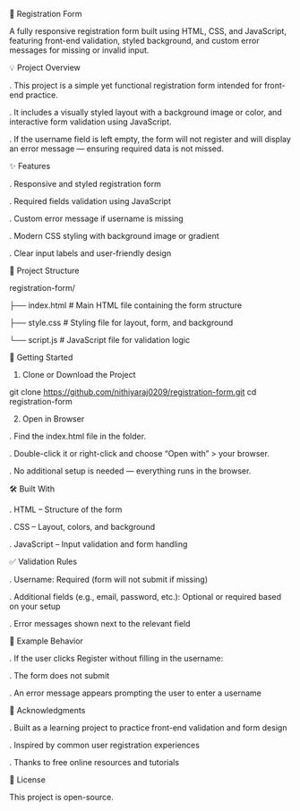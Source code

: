 📝 Registration Form 

A fully responsive registration form built using HTML, CSS, and JavaScript, featuring front-end validation, styled background, and custom error messages for missing or invalid input.

💡 Project Overview

. This project is a simple yet functional registration form intended for front-end practice. 

. It includes a visually styled layout with a background image or color, and interactive form validation using JavaScript.

. If the username field is left empty, the form will not register and will display an error message — ensuring required data is not missed.

✨ Features

. Responsive and styled registration form

. Required fields validation using JavaScript

. Custom error message if username is missing

. Modern CSS styling with background image or gradient

. Clear input labels and user-friendly design

📁 Project Structure

registration-form/

├── index.html         # Main HTML file containing the form structure

├── style.css          # Styling file for layout, form, and background

└── script.js          # JavaScript file for validation logic

🚀 Getting Started

1. Clone or Download the Project
   
git clone https://github.com/nithiyaraj0209/registration-form.git
cd registration-form

2. Open in Browser

. Find the index.html file in the folder.

. Double-click it or right-click and choose “Open with” > your browser.

. No additional setup is needed — everything runs in the browser.

🛠️ Built With

. HTML – Structure of the form

. CSS – Layout, colors, and background

. JavaScript – Input validation and form handling

✅ Validation Rules

. Username: Required (form will not submit if missing)

. Additional fields (e.g., email, password, etc.): Optional or required based on your setup

. Error messages shown next to the relevant field

🧪 Example Behavior

. If the user clicks Register without filling in the username:

. The form does not submit

. An error message appears prompting the user to enter a username

🙏 Acknowledgments

. Built as a learning project to practice front-end validation and form design

. Inspired by common user registration experiences

. Thanks to free online resources and tutorials

📄 License

This project is open-source.
